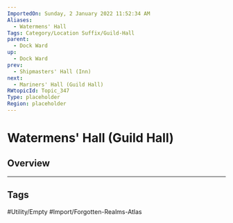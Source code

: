 ```yaml
---
ImportedOn: Sunday, 2 January 2022 11:52:34 AM
Aliases:
  - Watermens' Hall
Tags: Category/Location Suffix/Guild-Hall
parent:
  - Dock Ward
up:
  - Dock Ward
prev:
  - Shipmasters' Hall (Inn)
next:
  - Mariners' Hall (Guild Hall)
RWtopicId: Topic_347
Type: placeholder
Region: placeholder
---
```

# Watermens' Hall (Guild Hall)
## Overview

---
## Tags
#Utility/Empty #Import/Forgotten-Realms-Atlas

